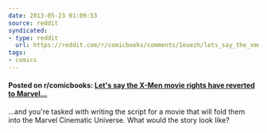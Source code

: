 ```yaml
---
date: 2013-05-23 01:09:53
source: reddit
syndicated:
- type: reddit
  url: https://reddit.com/r/comicbooks/comments/1euezh/lets_say_the_xmen_movie_rights_have_reverted_to/
tags:
- comics
---
```


#### Posted on r/comicbooks: [Let's say the X-Men movie rights have reverted to Marvel...](https://reddit.com/r/comicbooks/comments/1euezh/lets_say_the_xmen_movie_rights_have_reverted_to/)

...and you're tasked with writing the script for a movie that will fold them into the Marvel Cinematic Universe. What would the story look like?